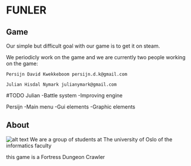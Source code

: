# FUNLER

## Game
Our simple but difficult goal with our game is to get it on steam.

We periodicly work on the game and we are currently two people working on the game:

	Persijn David Kwekkeboom persijn.d.k@gmail.com

	Julian Hisdal Nymark julianymark@gmail.com

#TODO
Julian  -Battle system
	-Improving engine

Persijn -Main menu
	-Gui elements
	-Graphic elements


## About
![alt text](http://www.ivs.no/images/uio-logo.png "University of Oslo")
We are a group of students at The university of Oslo of the informatics faculty




this game is a Fortress Dungeon Crawler



